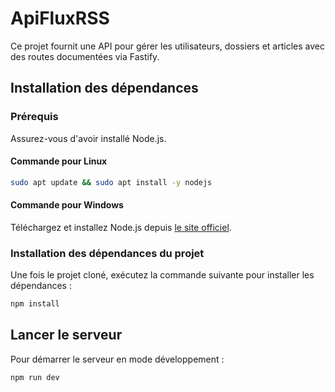 # ApiFluxRSS

Ce projet fournit une API pour gérer les utilisateurs, dossiers et articles avec des routes documentées via Fastify.

## Installation des dépendances

### Prérequis
Assurez-vous d'avoir installé Node.js.

#### Commande pour Linux
```bash
sudo apt update && sudo apt install -y nodejs
```

#### Commande pour Windows
Téléchargez et installez Node.js depuis [le site officiel](https://nodejs.org/).

### Installation des dépendances du projet
Une fois le projet cloné, exécutez la commande suivante pour installer les dépendances :
```bash
npm install
```

## Lancer le serveur
Pour démarrer le serveur en mode développement :
```bash
npm run dev
```
